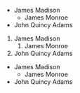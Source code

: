 * James Madison
  * James Monroe
* John Quincy Adams

1. James Madison
   1. James Monroe
2. John Quincy Adams

- James Madison
  - James Monroe
- John Quincy Adams
